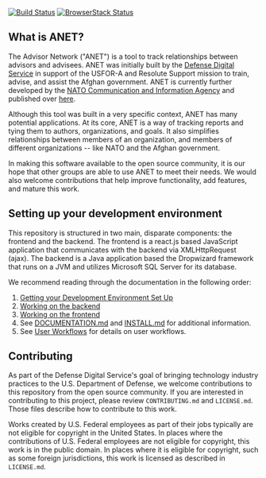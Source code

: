 [![Build Status](https://travis-ci.org/NCI-Agency/anet.svg?branch=candidate)](https://travis-ci.org/NCI-Agency/anet)
[![BrowserStack Status](https://www.browserstack.com/automate/badge.svg?badge_key=SHc2WTI5cFg2Z2h2NFVzMWlYbXVkM2xCYTdZMzVPV2FzRUhEVUpEL3NTUT0tLTdFVy9CWmlRa04yMGlCZldialMxc3c9PQ==--097d5f51f524d9e66cffde76b48cc2116bbe3372)](https://www.browserstack.com/automate/public-build/SHc2WTI5cFg2Z2h2NFVzMWlYbXVkM2xCYTdZMzVPV2FzRUhEVUpEL3NTUT0tLTdFVy9CWmlRa04yMGlCZldialMxc3c9PQ==--097d5f51f524d9e66cffde76b48cc2116bbe3372)

## What is ANET?

The Advisor Network ("ANET") is a tool to track relationships between advisors and advisees. ANET was initially built by the [Defense Digital Service](https://www.dds.mil/) in support of the USFOR-A and Resolute Support mission to train, advise, and assist the Afghan government. ANET is currently further developed by the [NATO Communication and Information Agency](https://www.ncia.nato.int/) and published over [here](https://github.com/NCI-Agency/anet). 

Although this tool was built in a very specific context, ANET has many potential applications. At its core, ANET is a way of tracking  reports and tying them to authors, organizations, and goals. It also simplifies relationships between members of an organization, and members of different organizations -- like NATO and the Afghan government. 

In making this software available to the open source community, it is our hope that other groups are able to use ANET to meet their needs. We would also welcome contributions that help improve functionality, add features, and mature this work. 



## Setting up your development environment
This repository is structured in two main, disparate components: the frontend and the backend. The frontend is a react.js based JavaScript application that communicates with the backend via XMLHttpRequest (ajax). The backend is a Java application based the Dropwizard framework that runs on a JVM and utilizes Microsoft SQL Server for its database.


We recommend reading through the documentation in the following order:

1. [Getting your Development Environment Set Up](./docs/dev-setup.md)
1. [Working on the backend](./docs/backend-overview.md)
1. [Working on the frontend](./docs/frontend-overview.md)
1. See [DOCUMENTATION.md](./docs/DOCUMENTATION.md) and [INSTALL.md](./docs/INSTALL.md) for additional information.
1. See [User Workflows](./docs/User_Workflows_and_Documentation.md) for details on user workflows. 


## Contributing

As part of the Defense Digital Service's goal of bringing technology industry practices to the U.S. Department of Defense, we welcome contributions to this repository from the open source community. If you are interested in contributing to this project, please review `CONTRIBUTING.md` and `LICENSE.md`. Those files describe how to contribute to this work.

Works created by U.S. Federal employees as part of their jobs typically are not eligible for copyright in the United States. In places where the contributions of U.S. Federal employees are not eligible for copyright, this work is in the public domain. In places where it is eligible for copyright, such as some foreign jurisdictions, this work is licensed as described in `LICENSE.md`.


